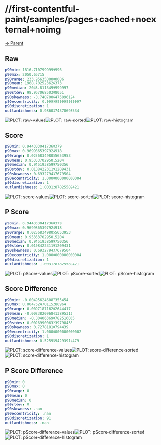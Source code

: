 
# //first-contentful-paint/samples/pages+cached+noexternal+noimg

[→ Parent](../..)


## Raw


```yaml
p90min: 1816.7107999999996
p90max: 2050.66715
p90range: 233.9563500000006
p90mean: 1968.702523626373
p90median: 2043.8113499999997
p90stdev: 98.96706850308051
p90skewness: -0.7407006475096194
p90eccentricity: 0.9999999999999997
p90discretization: 1
outlandishness: 0.9860374378698534

```

![PLOT: raw-values](./raw/values.svg)![PLOT: raw-sorted](./raw/sorted.svg)![PLOT: raw-histogram](./raw/histogram.svg)
## Score


```yaml
p90min: 0.9443030417368379
p90max: 0.9699865397924918
p90range: 0.025683498055653953
p90mean: 0.9535370295015204
p90median: 0.9451938599750356
p90stdev: 0.010842231191209431
p90skewness: 0.693279437679504
p90eccentricity: 1.0000000000000004
p90discretization: 1
outlandishness: 1.0031287825589421

```

![PLOT: score-values](./score/values.svg)![PLOT: score-sorted](./score/sorted.svg)![PLOT: score-histogram](./score/histogram.svg)
## P Score


```yaml
p90min: 0.9443030417368379
p90max: 0.9699865397924918
p90range: 0.025683498055653953
p90mean: 0.9535370295015204
p90median: 0.9451938599750356
p90stdev: 0.010842231191209431
p90skewness: 0.693279437679504
p90eccentricity: 1.0000000000000004
p90discretization: 1
outlandishness: 1.0031287825589421

```

![PLOT: pScore-values](./pScore/values.svg)![PLOT: pScore-sorted](./pScore/sorted.svg)![PLOT: pScore-histogram](./pScore/histogram.svg)
## Score Difference


```yaml
p90min: -0.004956246087355454
p90max: 0.004762470115288964
p90range: 0.009718716202644417
p90mean: -0.0023820968413895316
p90median: -0.004063690782516005
p90stdev: 0.0026990063239798433
p90skewness: 0.72781810794439
p90eccentricity: 1.0000000000000002
p90discretization: 1
outlandishness: 0.5259594293914479

```

![PLOT: score-difference-values](./score-difference/values.svg)![PLOT: score-difference-sorted](./score-difference/sorted.svg)![PLOT: score-difference-histogram](./score-difference/histogram.svg)
## P Score Difference


```yaml
p90min: 0
p90max: 0
p90range: 0
p90mean: 0
p90median: 0
p90stdev: 0
p90skewness: .nan
p90eccentricity: .nan
p90discretization: 91
outlandishness: .nan

```

![PLOT: pScore-difference-values](./pScore-difference/values.svg)![PLOT: pScore-difference-sorted](./pScore-difference/sorted.svg)![PLOT: pScore-difference-histogram](./pScore-difference/histogram.svg)